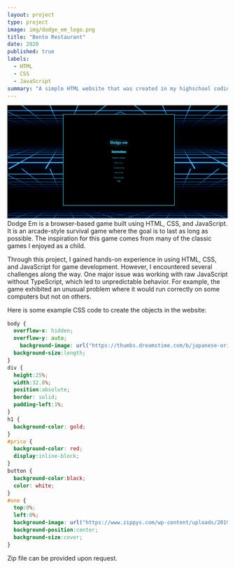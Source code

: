 ```yaml
---
layout: project
type: project
image: img/dodge_em_logo.png
title: "Bento Restaurant"
date: 2020
published: true
labels:
  - HTML
  - CSS
  - JavaScript
summary: "A simple HTML website that was created in my highschool coding class."
---
```


<img class="img-fluid" src="../img/dodge_em.png">
Dodge Em is a browser-based game built using HTML, CSS, and JavaScript. It is an arcade-style survival game where the goal is to last as long as possible. The inspiration for this game comes from many of the classic games I enjoyed as a child.

Through this project, I gained hands-on experience in using HTML, CSS, and JavaScript for game development. However, I encountered several challenges along the way. One major issue was working with raw JavaScript without TypeScript, which led to unpredictable behavior. For example, the game exhibited an unusual problem where it would run correctly on some computers but not on others.

Here is some example CSS code to create the objects in the website:
```css
body {
  overflow-x: hidden;
  overflow-y: auto;
    background-image: url("https://thumbs.dreamstime.com/b/japanese-origami-swan-seamless-linear-pattern-pink-background-54725989.jpg");
  background-size:length;
}
div {
  height:25%;
  width:32.8%;
  position:absolute;
  border: solid;
  padding-left:1%;
}
h1 {
  background-color: gold;
}
#price {
  background-color: red;
  display:inline-block;
}
button {
  background-color:black;
  color: white;
}
#one {
  top:0%;
  left:0%;
  background-image: url("https://www.zippys.com/wp-content/uploads/2019/02/food-sides-Spam-Musubi-04.jpg");
  background-position:center;
  background-size:cover;
}
```
 
Zip file can be provided upon request.
